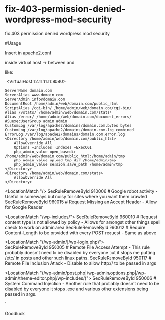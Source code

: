 # fix-403-permission-denied-wordpress-mod-security
fix 403 permission denied wordpress mod security

#Usage

Insert in apache2.conf

inside virtual host -> between </Directory> and </VirtualHost>

like:

`<VirtualHost 12.11.11.11:8080>

    ServerName domain.com
    ServerAlias www.domain.com
    ServerAdmin info@domain.com
    DocumentRoot /home/admin/web/domain.com/public_html
    ScriptAlias /cgi-bin/ /home/admin/web/domain.com/cgi-bin/
    Alias /vstats/ /home/admin/web/domain.com/stats/
    Alias /error/ /home/admin/web/domain.com/document_errors/
    #SuexecUserGroup admin admin
    CustomLog /var/log/apache2/domains/domain.com.bytes bytes
    CustomLog /var/log/apache2/domains/domain.com.log combined
    ErrorLog /var/log/apache2/domains/domain.com.error.log
    <Directory /home/admin/web/domain.com/public_html>
        AllowOverride All
        Options +Includes -Indexes +ExecCGI
        php_admin_value open_basedir /home/admin/web/domain.com/public_html:/home/admin/tmp
        php_admin_value upload_tmp_dir /home/admin/tmp
        php_admin_value session.save_path /home/admin/tmp
    </Directory>
    <Directory /home/admin/web/domain.com/stats>
        AllowOverride All
    </Directory>
    
<LocationMatch "/>
SecRuleRemoveById 910006 # Google robot activity - Useful in someways but noisy for sites where you want them crawled
SecRuleRemoveById 960015 # Request Missing an Accept Header -  Allow for Google Reader
</LocationMatch>

<LocationMatch "/wp-includes/">
SecRuleRemoveById 960010 # Request content type is not allowed by policy - Allows for amongst other things spell check to work on admin area
SecRuleRemoveById 960012 # Require Content-Length to be provided with every POST request - Same as above
</LocationMatch> 

<LocationMatch "(/wp-admin/|/wp-login.php)">    
SecRuleRemoveById 950005 # Remote File Access Attempt - This rule probably doesn't need to be disabled by everyone but it stops me putting /etc/ in posts and other such linux paths.
SecRuleRemoveById 950117 # Remote File Inclusion Attack - Disable to allow http:// to be passed in args
</LocationMatch>

<LocationMatch "(/wp-admin/post.php|/wp-admin/options.php|/wp-admin/theme-editor.php|/wp-includes/)">
SecRuleRemoveById 950006 # System Command Injection - Another rule that probably doesn't need to be disabled by everyone it stops .exe and various other extensions being passed in args.
</LocationMatch>
   
</VirtualHost>`

Goodluck
